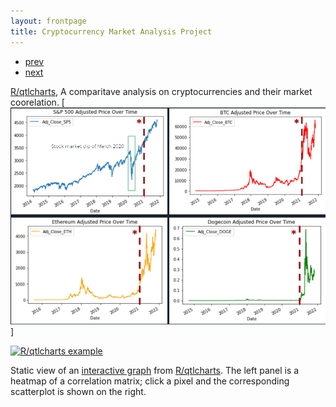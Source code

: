 ```yaml
---
layout: frontpage
title: Cryptocurrency Market Analysis Project
---
```


<div class="navbar">
  <div class="navbar-inner">
      <ul class="nav">
          <li><a href="geneticmaps_fig3.html">prev</a></li>
          <li><a href="tian2016_fig4.html">next</a></li>
      </ul>
  </div>
</div>

[R/qtlcharts](http://kbroman.org/qtlcharts), A comparitave analysis on cryptocurrencies and their market coorelation. <!--<br/>
see Broman (2015) Genetics 199:359-361-->
[![PubMed](../icons64/CryptoTimeSeries.png)]
<!--[![pdf](../icons16/pdf-icon.png)](http://www.biostat.wisc.edu/~kbroman/publications/rqtlcharts.pdf) --->
<!--[![GitHub](../icons16/github-icon.png)](https://github.com/kbroman/Paper_Rqtlcharts) --->

[![R/qtlcharts example](../../assets/bigpublpics/iplotCorr.png)](http://kbroman.org/qtlcharts/example/iplotCorr.html)

Static view of an [interactive graph](http://kbroman.org/qtlcharts/example/iplotCorr.html)
from [R/qtlcharts](http://kbroman.org/qtlcharts). The left panel is a heatmap of a correlation
matrix; click a pixel and the corresponding scatterplot is shown on
the right.
